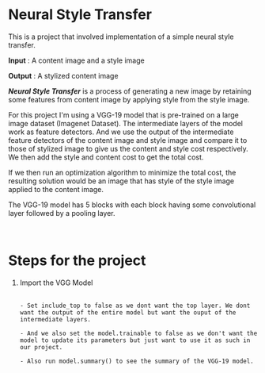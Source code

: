# Neural Style Transfer

This is a project that involved implementation of a simple neural style transfer.

<b>Input</b> : A content image and a style image

<b>Output</b> : A stylized content image 

<b><i>Neural Style Transfer</i></b> is a process of generating a new image by retaining some features from content image by applying style from the style image.

For this project I'm using a VGG-19 model that is pre-trained on a large image dataset (Imagenet Dataset). The intermediate layers of the model work as feature detectors. And we use the output of the intermediate feature detectors of the content image and style image and compare it to those of stylized image to give us the content and style cost respectively. We then add the style and content cost to get the total cost. 

If we then run an optimization algorithm to minimize the total cost, the resulting solution would be an image that has style of the style image applied to the content image.

The VGG-19 model has 5 blocks with each block having some convolutional layer followed by a pooling layer.

<br>

# Steps for the project
<ol>
<li>Import the VGG Model</li><br>

    - Set include_top to false as we dont want the top layer. We dont want the output of the entire model but want the ouput of the intermediate layers.

    - And we also set the model.trainable to false as we don't want the model to update its parameters but just want to use it as such in our project.

    - Also run model.summary() to see the summary of the VGG-19 model.
